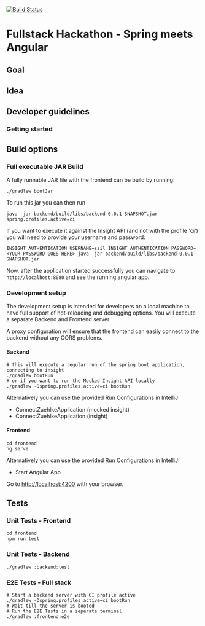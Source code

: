 [![Build Status](https://travis-ci.com/fullstackhackathon/ConnectZuehlke.svg)](https://travis-ci.com/fullstackhackathon/ConnectZuehlke)

# Fullstack Hackathon - Spring meets Angular

## Goal

## Idea

## Developer guidelines

### Getting started

 
## Build options

### Full executable JAR Build
A fully runnable JAR file with the frontend can be build by running:

```
./gradlew bootJar
```
To run this jar you can then run 
```
java -jar backend/build/libs/backend-0.0.1-SNAPSHOT.jar --spring.profiles.active=ci
```
If you want to execute it against the Insight API (and not with the profile 'ci') you will need to provide your username and password:

```
INSIGHT_AUTHENTICATION_USERNAME=szil INSIGHT_AUTHENTICATION_PASSWORD=<YOUR PASSWORD GOES HERE> java -jar backend/build/libs/backend-0.0.1-SNAPSHOT.jar
```

Now, after the application started successfully you can navigate to `http://localhost:8080` and see the running angular app.

### Development setup
The development setup is intended for developers on a local machine to have full support of hot-reloading and debugging options.
You will execute a separate Backend and Frontend server.

A proxy configuration will ensure that the frontend can easily connect to the backend without any CORS problems.
 
#### Backend
```
# this will execute a regular run of the spring boot application, connecting to insight
./gradlew bootRun 
# or if you want to run the Mocked Insight API locally
./gradlew -Dspring.profiles.active=ci bootRun 
```
Alternatively you can use the provided Run Configurations in IntelliJ:

- ConnectZuehlkeApplication (mocked insight)
- ConnectZuehlkeApplication (insight)



#### Frontend
```
cd frontend
ng serve
```

Alternatively you can use the provided Run Configurations in IntelliJ:

- Start Angular App

Go to [http://localhost:4200](http://localhost:4200) with your browser.


## Tests

### Unit Tests - Frontend

```
cd frontend
npm run test
```

### Unit Tests - Backend

```
./gradlew :backend:test
```

### E2E Tests - Full stack

```
# Start a backend server with CI profile active
./gradlew -Dspring.profiles.active=ci bootRun 
# Wait till the server is booted
# Run the E2E Tests in a seperate terminal
./gradlew :frontend:e2e

```